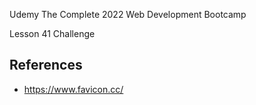 Udemy The Complete 2022 Web Development Bootcamp

Lesson 41 Challenge

## References
- https://www.favicon.cc/
